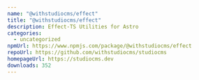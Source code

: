 ```yaml
---
name: "@withstudiocms/effect"
title: "@withstudiocms/effect"
description: Effect-TS Utilities for Astro
categories:
  - uncategorized
npmUrl: https://www.npmjs.com/package/@withstudiocms/effect
repoUrl: https://github.com/withstudiocms/studiocms
homepageUrl: https://studiocms.dev
downloads: 352
---
```

